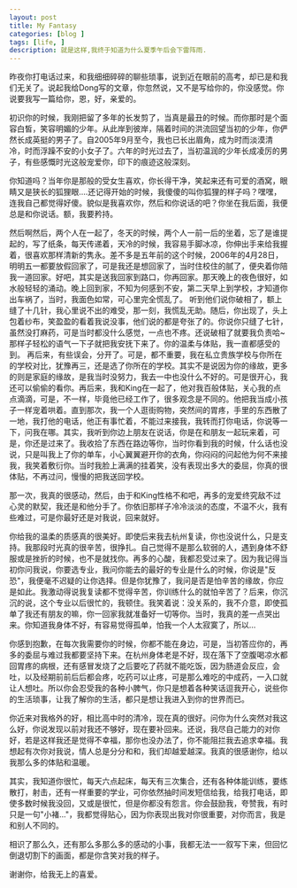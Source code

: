 ```yaml
---
layout: post
title: My Fantasy
categories: [blog ]
tags: [life, ]
description: 就是这样,我终于知道为什么夏季午后会下雷阵雨.
---
```


 
昨夜你打电话过来，和我细细碎碎的聊些琐事，说到近在眼前的高考，却已是和我们无关了。说起我给Dong写的文章，你忽然说，又不是写给你的，你没感觉。你说要我写一篇给你，恩，好，亲爱的。

初识你的时候，我刚把留了多年的长发剪了，当真是最丑的时候。而你那时是个面容白皙，笑容明媚的少年。从此岸到彼岸，隔着时间的洪流回望当初的少年，你俨然长成英挺的男子了。自2005年9月至今，我也已长出眉角，成为时而淡漠清冷，时而浮躁不安的小女子了。六年的时光过去了，当初温润的少年长成凌厉的男子，有些感慨时光这般宠爱你，印下的痕迹这般深刻。
   
你知道吗？当年你是那般的受女生喜欢，你长得干净，笑起来还有可爱的酒窝，眼睛又是狭长的狐狸眼....还记得开始的时候，我傻傻的叫你狐狸的样子吗？嘿嘿，连我自己都觉得好傻。貌似是我喜欢你，然后和你说话的吧？你坐在我后面，我便总是和你说话。额，我要矜持。
 
然后啊然后，两个人在一起了，冬天的时候，两个人一前一后的坐着，忘了是谁提起的，写了纸条，每天传递着，天冷的时候，我容易手脚冰凉，你伸出手来给我握着，很喜欢那样清新的隽永。差不多是五年前的这个时候，2006年的4月28日，明明五一都要放假回家了，可是我还是想回家了，当时住校住的腻了，便央着你陪我一道回家。好吧，其实是送我回家到路口，你再回家。那天晚上的夜色很好，如水般轻轻的涌动。晚上回到家，不知为何感到不安，第二天早上到学校，才知道你出车祸了，当时，我面色如常，可心里完全慌乱了。
听到他们说你破相了，额上缝了十几针，我心里说不出的难受，那一刻，我慌乱无助。随后，你出现了，头上包着纱布，笑盈盈的看着我说没事，他们说的都是夸张了的。你说你只缝了七针，虽然没打麻药，可是当时都没什么感觉，一点也不疼。还说破相了就要我负责哈~那样子轻松的语气一下子就把我安抚下来了。你的温柔与体贴，我一直都感受的到。
再后来，有些误会，分开了。可是，都不重要，我在私立贵族学校与你所在的学校对比，犹豫再三，还是选了你所在的学校。其实不是说因为你的缘故，更多的则是家庭的缘故，是我当时没努力，我去一中也没什么不好的。可是很开心，我还可以偷偷的看你。再后来，我和King在一起了，他对我百般体贴，关心我的点点滴滴，可是，不一样，毕竟他已经工作了，很多观念是不同的。他把我当成小孩子一样宠着哄着。直到那次，我一个人逛街购物，突然间的胃疼，手里的东西散了一地，我打他的电话，他正有事忙着，不能过来接我，我转而打你电话，你说等一下，问我在哪。其实，我听到你边上朋友在说话，你是在和朋友一起玩来着，可是，你还是过来了。我收拾了东西在路边等你，当时你看到我的时候，什么话也没说，只是叫我上了你的单车，小心翼翼避开你的衣角，你闷闷的问起他为何不来接我，我笑着敷衍你。当时我脸上满满的挂着笑，没有表现出多大的委屈，你真的很体贴，不再过问，慢慢的把我送回学校。

那一次，我真的很感动，然后，由于和King性格不和吧，再多的宠爱终究敌不过心灵的默契，我还是和他分手了。你依旧那样子冷冷淡淡的态度，不温不火，我有些难过，可是你最好还是对我说，回来就好。

你给我的温柔的质感真的很美好。即使后来我去杭州复读，你也没说什么，只是支持。我那段时光真的很辛苦，很挣扎。自己觉得不是那么软弱的人，遇到身体不舒服或是挫折的时候，也不是就找你。再多的心酸，我都忍受过来了。因为我记得当初你问我说，你要选专业，我问你能去的最好的专业是什么的时候，你说是"反恐"，我便毫不迟疑的让你选择。但是你犹豫了，我问是否是怕辛苦的缘故，你应是如此。我激动得说我复读都不觉得辛苦，你训练什么的就怕辛苦了？后来，你沉沉的说，这个专业以后很忙的，我顿住。我笑着说：没关系的，我不介意，即使孤单了我还有朋友的嘛，你一回家我就准备好一切等你。当时，我真的差一点哭出来。你知道我身体不好，有容易觉得孤单，怕我一个人太寂寞了，所以...
 
你感到抱歉，在每次我需要你的时候，你都不能在身边，可是，当初答应你的，再多的委屈与难过我都要坚持下来。在杭州身体老是不好，现在落下了空腹喝凉水都回胃疼的病根，还有感冒发烧了之后要吃了药就不能吃饭，因为肠道会反应，会吐，以及经期前前后后都会疼，吃药可以止疼，可是那么难吃的中成药，一入口就让人想吐。所以你会忍受我的各种小脾气，你只是想着各种笑话逗我开心，说些你的生活琐事，让我了解你的生活，都只是想让我进入到你的世界而已。

你近来对我格外的好，相比高中时的清冷，现在真的很好。问你为什么突然对我这么好，你说发现以前对我还不够好，现在要补回来。还说，我尽自己能力的对你好，若是这样我还是觉得不幸福，那你也没办法了，你不能阻拦我去追求幸福。我想起有次你对我说，情人总是分分和和，我们却越爱越深。我真的很感谢你，给以我那么多的体贴和温暖。 
  
  其实，我知道你很忙，每天六点起床，每天有三次集合，还有各种体能训练，要练散打，射击，还有一样重要的学业，可你依然抽时间发短信给我，给我打电话，即使多数时候我没回，又或是很忙，但是你都没有怨言。你会鼓励我，夸赞我，有时只是一句"小褚..."，我都觉得贴心，因为你表现出我对你很重要，对你而言，我是和别人不同的。


相识了那么久，还有那么多那么多的感动的小事，我都无法一一叙写下来，但回忆倒退切割下的画面，都是你含笑对我的样子。
  
谢谢你，给我无上的喜爱。